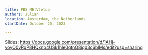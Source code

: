 ```yaml
---
title: PBS ME(V)etup
authors: Julian
location: Amsterdam, the Netherlands
startDate: October 25, 2023

---
```


Slides: <https://docs.google.com/presentation/d/1AHj-voyO0vRgP8HQxnb4USk1hle0qtnQ8iqd3c6blMs/edit?usp=sharing>